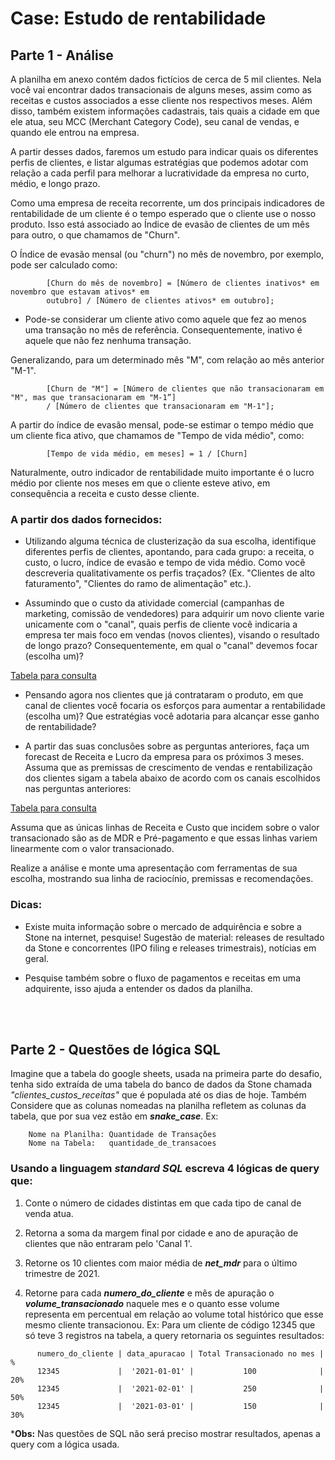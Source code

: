 # Case: Estudo de rentabilidade

## Parte 1 - Análise

A planilha em anexo contém dados fictícios de cerca de 5 mil clientes. Nela você vai encontrar dados transacionais de alguns meses, assim como as receitas e custos associados a esse cliente nos respectivos meses. Além disso, também existem informações cadastrais, tais quais a cidade em que ele atua, seu MCC (Merchant Category Code), seu canal de vendas, e quando ele entrou na empresa.

A partir desses dados, faremos um estudo para indicar quais os diferentes perfis de clientes, e listar algumas estratégias que podemos adotar com relação a cada perfil para melhorar a lucratividade da empresa no curto, médio, e longo prazo.

Como uma empresa de receita recorrente, um dos principais indicadores de rentabilidade de um cliente é o tempo esperado que o cliente use o nosso produto. Isso está associado ao Índice de evasão de clientes de um mês para outro, o que chamamos de "Churn".

O Índice de evasão mensal (ou "churn") no mês de novembro, por exemplo, pode ser calculado como:


            [Churn do mês de novembro] = [Número de clientes inativos* em novembro que estavam ativos* em 
            outubro] / [Número de clientes ativos* em outubro];


* Pode-se considerar um cliente ativo como aquele que fez ao menos uma transação no mês de referência. Consequentemente, inativo é aquele que não fez nenhuma transação.


Generalizando, para um determinado mês "M", com relação ao mês anterior "M-1".

            [Churn de "M"] = [Número de clientes que não transacionaram em "M", mas que transacionaram em "M-1”] 
            / [Número de clientes que transacionaram em "M-1"];


A partir do índice de evasão mensal, pode-se estimar o tempo médio que um cliente fica ativo, que chamamos de "Tempo de vida médio", como:

            [Tempo de vida médio, em meses] = 1 / [Churn]


Naturalmente, outro indicador de rentabilidade muito importante é o lucro médio por cliente nos meses em que o cliente esteve ativo, em consequência a receita e custo desse cliente.


### A partir dos dados fornecidos:


 - Utilizando alguma técnica de clusterização da sua escolha, identifique diferentes perfis de clientes, apontando, para cada grupo: a receita, o custo, o lucro, índice de evasão e tempo de vida médio. Como você descreveria qualitativamente os perfis traçados? (Ex. "Clientes de alto faturamento", "Clientes do ramo de alimentação" etc.).

 - Assumindo que o custo da atividade comercial (campanhas de marketing, comissão de vendedores) para adquirir um novo cliente varie unicamente com o "canal", quais perfis de cliente você indicaria a empresa ter mais foco em vendas (novos clientes), visando o resultado de longo prazo? Consequentemente, em qual o "canal" devemos focar (escolha um)?

[Tabela para consulta](https://gist.github.com/Isabelarrodrigues/0060f97128c4304111c6c1f68531163d#gistcomment-3396413)


- Pensando agora nos clientes que já contrataram o produto, em que canal de clientes você focaria os esforços para aumentar a rentabilidade (escolha um)? Que estratégias você adotaria para alcançar esse ganho de rentabilidade?

- A partir das suas conclusões sobre as perguntas anteriores, faça um forecast de Receita e Lucro da empresa para os próximos 3 meses. Assuma que as premissas de crescimento de vendas e rentabilização dos clientes sigam a tabela abaixo de acordo com os canais escolhidos nas perguntas anteriores:

[Tabela para consulta](https://gist.github.com/Isabelarrodrigues/0060f97128c4304111c6c1f68531163d#gistcomment-3396415)


Assuma que as únicas linhas de Receita e Custo que incidem sobre o valor transacionado são as de MDR e Pré-pagamento e que essas linhas variem linearmente com o valor transacionado.

Realize a análise e monte uma apresentação com ferramentas de sua escolha, mostrando sua linha de raciocínio, premissas e recomendações.


### Dicas:

- Existe muita informação sobre o mercado de adquirência e sobre a Stone na internet, pesquise! Sugestão de material: releases de resultado da Stone e concorrentes (IPO filing e releases trimestrais), notícias em geral.

- Pesquise também sobre o fluxo de pagamentos e receitas em uma adquirente, isso ajuda a entender os dados da planilha.

<br />
<br />
 

## Parte 2 - Questões de lógica SQL

Imagine que a tabela do google sheets, usada na primeira parte do desafio, tenha sido extraída de uma tabela do banco de dados da Stone chamada *"clientes_custos_receitas"* que é populada até os dias de hoje. Também Considere que as colunas nomeadas na planilha refletem as colunas da tabela, que por sua vez estão em ***snake_case***.
Ex:

        Nome na Planilha: Quantidade de Transações 
        Nome na Tabela:   quantidade_de_transacoes

### Usando a linguagem ***standard SQL*** escreva 4 lógicas de query que:

1) Conte o número de cidades distintas em que cada tipo de canal de venda atua.

2) Retorna a soma da margem final por cidade e ano de apuração de clientes que não entraram pelo 'Canal 1'.

3) Retorne os 10 clientes com maior média de ***net_mdr*** para o último trimestre de 2021.

4) Retorne para cada ***numero_do_cliente*** e mês de apuração o ***volume_transacionado*** naquele mes e o quanto esse volume representa em percentual 
em relação ao volume total histórico que esse mesmo cliente transacionou.
Ex: Para um cliente de código 12345 que só teve 3 registros na tabela, a query retornaria os seguintes resultados:

```
      numero_do_cliente | data_apuracao | Total Transacionado no mes | %
      12345             |  '2021-01-01' |           100              | 20%
      12345             |  '2021-02-01' |           250              | 50%
      12345             |  '2021-03-01' |           150              | 30%
```

***Obs:** Nas questões de SQL não será preciso mostrar resultados, apenas a query com a lógica usada.

